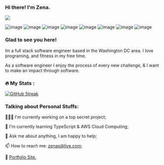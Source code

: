 ### Hi there! I'm Zena.
![](https://komarev.com/ghpvc/?username=zendrias)


![image](https://img.shields.io/badge/MongoDB-4EA94B?style=for-the-badge&logo=mongodb&logoColor=white)
![image](https://img.shields.io/badge/PostgreSQL-316192?style=for-the-badge&logo=postgresql&logoColor=white)
![image](https://img.shields.io/badge/Django-092E20?style=for-the-badge&logo=django&logoColor=green)
![image](https://img.shields.io/badge/Express.js-000000?style=for-the-badge&logo=express&logoColor=white)
![image](https://img.shields.io/badge/Node.js-339933?style=for-the-badge&logo=nodedotjs&logoColor=white)
![image](https://img.shields.io/badge/Visual_Studio_Code-0078D4?style=for-the-badge&logo=visual%20studio%20code&logoColor=white)
![image](https://img.shields.io/badge/JavaScript-323330?style=for-the-badge&logo=javascript&logoColor=F7DF1E)
![image](https://img.shields.io/badge/Python-FFD43B?style=for-the-badge&logo=python&logoColor=blue)

### Glad to see you here!
Im a full stack software engineer based in the Washington DC area. I love programing, and fitness in my free time.

As a software engineer I enjoy the process of every new challenge, & I want to make an impact through software.

### :fire: My Stats :
[![GitHub Streak](http://github-readme-streak-stats.herokuapp.com?user=zendrias&theme=dark&background=000000)](https://git.io/streak-stats)

### Talking about Personal Stuffs:

  👨🏻‍💻 I'm currently working on a top secret project;
  
  🚀 I'm currently learning TypeScript & AWS Cloud Computing;
  
  💬 Ask me about anything, I am happy to help;
  
  📫 How to reach me: zenas@live.com;
  
  📝 [Portfolio Site.](https://www.zenaendrias.com)
